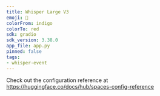 ```yaml
---
title: Whisper Large V3
emoji: 🤫
colorFrom: indigo
colorTo: red
sdk: gradio
sdk_version: 3.38.0
app_file: app.py
pinned: false
tags:
- whisper-event
---
```


Check out the configuration reference at https://huggingface.co/docs/hub/spaces-config-reference
